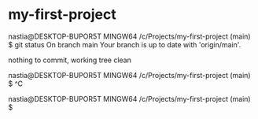 # my-first-project

nastia@DESKTOP-BUPOR5T MINGW64 /c/Projects/my-first-project (main)
$ git status
On branch main
Your branch is up to date with 'origin/main'.

nothing to commit, working tree clean

nastia@DESKTOP-BUPOR5T MINGW64 /c/Projects/my-first-project (main)
$ ^C

nastia@DESKTOP-BUPOR5T MINGW64 /c/Projects/my-first-project (main)
$
